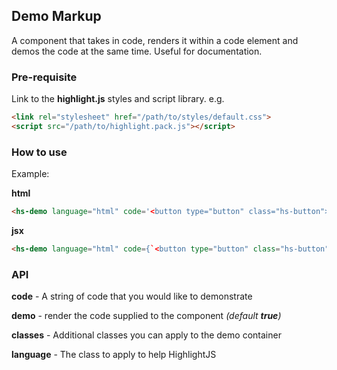 ## Demo Markup

A component that takes in code, renders it within a code element and
demos the code at the same time. Useful for documentation.

### Pre-requisite

Link to the **highlight.js** styles and script library.
e.g.

```html
<link rel="stylesheet" href="/path/to/styles/default.css">
<script src="/path/to/highlight.pack.js"></script>
```

### How to use

Example:

**html**

```html
<hs-demo language="html" code='<button type="button" class="hs-button">Button</button>'></hs-demo>
```

**jsx**

```html
<hs-demo language="html" code={`<button type="button" class="hs-button">Button</button>`} />
```

### API

**code** - A string of code that you would like to demonstrate

**demo** - render the code supplied to the component _(default **true**)_

**classes** - Additional classes you can apply to the demo container

**language** - The class to apply to help HighlightJS
